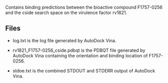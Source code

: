 Contains binding predictions between the bioactive compound F1757-0256 and the cside search space on the virulence factor rv1821.

## Files

- log.txt is the log file generated by AutoDock Vina.

- rv1821_F1757-0256_cside.pdbqt is the PDBQT file generated by AutoDock Vina containing the orientation and binding location of F1757-0256.

- stdoe.txt is the combined STDOUT and STDERR output of AutoDock Vina.

